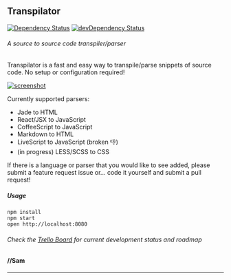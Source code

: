 ## Transpilator
[![Dependency Status](https://david-dm.org/SamEureka/transpilator.svg)](https://david-dm.org/SamEureka/transpilator) [![devDependency Status](https://david-dm.org/SamEureka/transpilator/dev-status.svg)](https://david-dm.org/SamEureka/transpilator#info=devDependencies)
###### A source to source code transpiler/parser

Transpilator is a fast and easy way to transpile/parse snippets of source code. No setup or configuration required!

[![screenshot](https://cloud.githubusercontent.com/assets/4239748/15359808/0adeacc8-1cd9-11e6-8a19-684f3b564e2d.png)](http://transpilator.io)

Currently supported parsers:

- Jade to HTML
- React/JSX to JavaScript
- CoffeeScript to JavaScript
- Markdown to HTML
- LiveScript to JavaScript (broken :-1:)
- (in progress) LESS/SCSS to CSS

If there is a language or parser that you would like to see added, please submit a feature request issue or... code it yourself and submit a pull request!

##### Usage
```
npm install
npm start
open http://localhost:8080
```
###### Check the [Trello Board](https://trello.com/b/StKxc7fM/transpilator-io) for current development status and roadmap

#### //Sam
---
